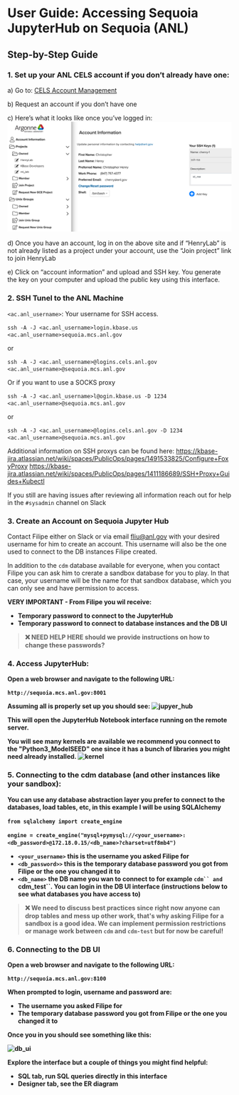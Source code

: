 # User Guide: Accessing Sequoia JupyterHub on Sequoia (ANL)

## Step-by-Step Guide

### 1. Set up your ANL CELS account if you don’t already have one:

a) Go to: [CELS Account Management](https://accounts.cels.anl.gov/)

b) Request an account if you don’t have one

c) Here’s what it looks like once you’ve logged in:
![cels_account](CELS_account.png)

d) Once you have an account, log in on the above site and if “HenryLab” is not already listed as a project under your account, use the “Join project” link to join HenryLab

e) Click on “account information” and upload and SSH key. You generate the key on your computer and upload the public key using this interface.
   
### 2. SSH Tunel to the ANL Machine

```<ac.anl_username>```: Your username for SSH access.


```
ssh -A -J <ac.anl_username>login.kbase.us <ac.anl_username>sequoia.mcs.anl.gov
```

or

```
ssh -A -J <ac.anl_username>@logins.cels.anl.gov <ac.anl_username>@sequoia.mcs.anl.gov
```

Or if you want to use a SOCKS proxy

```
ssh -A -J <ac.anl_username>l@ogin.kbase.us -D 1234 <ac.anl_username>@sequoia.mcs.anl.gov
```

or

```
ssh -A -J <ac.anl_username>@logins.cels.anl.gov -D 1234 <ac.anl_username>@sequoia.mcs.anl.gov
```

Additional information on SSH proxys can be found here: https://kbase-jira.atlassian.net/wiki/spaces/PublicOps/pages/1491533825/Configure+FoxyProxy  https://kbase-jira.atlassian.net/wiki/spaces/PublicOps/pages/1411186689/SSH+Proxy+Guides+Kubectl

If you still are having issues after reviewing all information reach out for help in the  ```#sysadmin``` channel on Slack

### 3. Create an Account on Sequoia Jupyter Hub

Contact Filipe either on Slack or via email fliu@anl.gov with your desired username for him to create an account. This username will also be the one used to connect to the DB instances Filipe created.

In addition to the ```cdm``` database available for everyone, when you contact Filipe you can ask him to crerate a sandbox database for you to play. In that case, your username will be the name for that sandbox database, which you can only see and have permission to access.

<b>VERY IMPORTANT<b> - From Filipe you wil receive:
* Temporary password to connect to the JupyterHub
* Temporary password to connect to database instances and the DB UI


 > :x: NEED HELP HERE should we provide instructions on how to change these passwords?

   
### 4. Access JupyterHub:
   
Open a web browser and navigate to the following URL:

```
http://sequoia.mcs.anl.gov:8001
```
Assuming all is properly set up you should see:
![jupyer_hub](jupyter_sign_up.png)

This will open the JupyterHub Notebook interface running on the remote server.

You will see many kernels are available we recommend you connect to the "Python3_ModelSEED" one since it has a bunch of libraries you might need already installed.
![kernel](python3_modelseed.jpg)


### 5. Connecting to the cdm database (and other instances like your sandbox):

You can use any database abstraction layer you prefer to connect to the databases, load tables, etc, in this example I will be using SQLAlchemy

```from sqlalchemy import create_engine```

```engine = create_engine("mysql+pymysql://<your_username>:<db_password>@172.18.0.15/<db_name>?charset=utf8mb4")```

* ```<your_username>``` this is the username you asked Filipe for
* ```<db_password>>``` this is the temporary database password you got from Filipe or the one you changed it to
* ```<db_name>``` the DB name you wan to connect to for example ```cdm`` and ```cdm_test``. You can login in the DB UI interface (instructions below to see what databases you have access to)


 > :x: We need to discuss best practices since right now anyone can drop tables and mess up other work, that's why asking Filipe for a sandbox is a good idea. We can implement permission restrictions or manage work between ```cdm``` and ```cdm-test``` but for now be careful!

### 6. Connecting to the DB UI 

Open a web browser and navigate to the following URL:
```
http://sequoia.mcs.anl.gov:8100
```

When prompted to login, username and password are:
* The username you asked Filipe for
* The temporary database password you got from Filipe or the one you changed it to

Once you in you should see something like this:

![db_ui](db_ui.jpg)

Explore the interface but a couple of things you might find helpful:
* SQL tab, run SQL queries directly in this interface
* Designer tab, see the ER diagram
